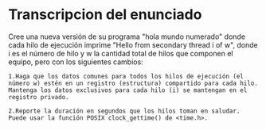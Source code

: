 # Transcripcion del enunciado 

Cree una nueva versión de su programa "hola mundo numerado" donde cada hilo de ejecución imprime "Hello from secondary thread i of w", donde i es el número de hilo y w la cantidad total de hilos que componen el equipo, pero con los siguientes cambios:

    1.Haga que los datos comunes para todos los hilos de ejecución (el número w) estén en un registro (estructura) compartido para cada hilo. Mantenga los datos exclusivos para cada hilo (i) se mantengan en el registro privado.

    2.Reporte la duración en segundos que los hilos toman en saludar. Puede usar la función POSIX clock_gettime() de <time.h>.


